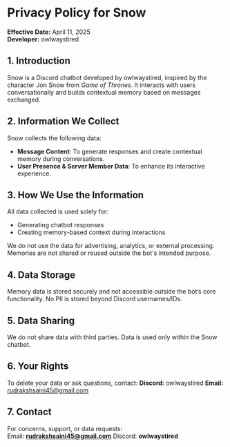 # Privacy Policy for Snow

**Effective Date:** April 11, 2025  
**Developer:** owlwaystired

## 1. Introduction
Snow is a Discord chatbot developed by owlwaystired, inspired by the character Jon Snow from *Game of Thrones*. It interacts with users conversationally and builds contextual memory based on messages exchanged.

## 2. Information We Collect
Snow collects the following data:
- **Message Content**: To generate responses and create contextual memory during conversations.
- **User Presence & Server Member Data**: To enhance its interactive experience.

## 3. How We Use the Information
All data collected is used solely for:
- Generating chatbot responses
- Creating memory-based context during interactions

We do not use the data for advertising, analytics, or external processing. Memories are not shared or reused outside the bot's intended purpose.

## 4. Data Storage
Memory data is stored securely and not accessible outside the bot’s core functionality. No PII is stored beyond Discord usernames/IDs.

## 5. Data Sharing
We do not share data with third parties. Data is used only within the Snow chatbot.

## 6. Your Rights
To delete your data or ask questions, contact:
**Discord:** owlwaystired
**Email:** rudrakshsaini45@gmail.com

## 7. Contact
For concerns, support, or data requests:  
Email: **rudrakshsaini45@gmail.com**
Discord: **owlwaystired**
